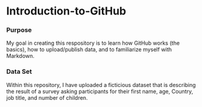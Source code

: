 # **Introduction-to-GitHub**

### Purpose
My goal in creating this respository is to learn how GitHub works (the basics), how to upload/publish data, and to familiarize myself with Markdown. 

### Data Set
Within this repository, I have uploaded a ficticious dataset that is describing the result of a survey asking participants for their first name, age, Country, job title, and number of children. 
